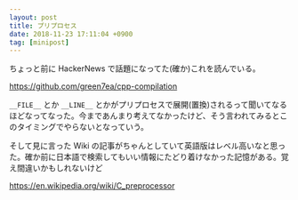 ```yaml
---
layout: post
title: プリプロセス
date: 2018-11-23 17:11:04 +0900
tag: [minipost]
---
```


ちょっと前に HackerNews で話題になってた(確か)これを読んでいる。

https://github.com/green7ea/cpp-compilation

`__FILE__` とか `__LINE__` とかがプリプロセスで展開(置換)されるって聞いてなるほどなってなった。今まであんまり考えてなかったけど、そう言われてみるとこのタイミングでやらないとなっていう。

そして見に言った Wiki の記事がちゃんとしていて英語版はレベル高いなと思った。確か前に日本語で検索してもいい情報にたどり着けなかった記憶がある。覚え間違いかもしれないけど

https://en.wikipedia.org/wiki/C_preprocessor
